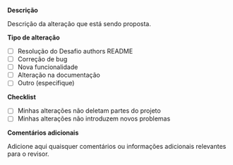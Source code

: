 **Descrição**

Descrição da alteração que está sendo proposta.

**Tipo de alteração**

- [ ] Resolução do Desafio authors README
- [ ] Correção de bug
- [ ] Nova funcionalidade
- [ ] Alteração na documentação
- [ ] Outro (especifique)

**Checklist**

- [ ] Minhas alterações não deletam partes do projeto
- [ ] Minhas alterações não introduzem novos problemas

**Comentários adicionais**

Adicione aqui quaisquer comentários ou informações adicionais relevantes para o revisor.